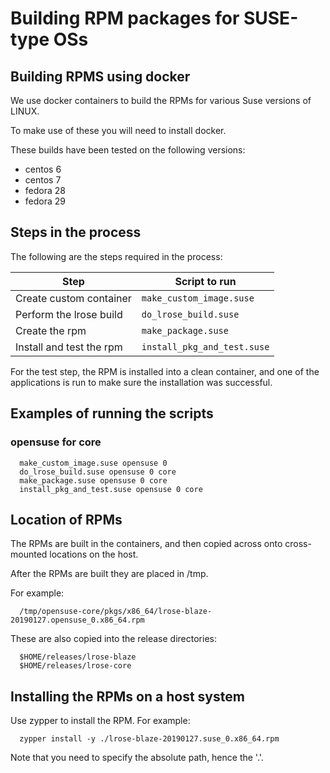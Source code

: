 # Building RPM packages for SUSE-type OSs

## Building RPMS using docker

We use docker containers to build the RPMs for various Suse versions of LINUX.

To make use of these you will need to install docker.

These builds have been tested on the following versions:

  * centos 6
  * centos 7
  * fedora 28
  * fedora 29

## Steps in the process

The following are the steps required in the process:

| Step      | Script to run  |
| --------- | -------------  |
| Create custom container | ```make_custom_image.suse``` |
| Perform the lrose build | ```do_lrose_build.suse``` |
| Create the rpm | ```make_package.suse``` |
| Install and test the rpm | ```install_pkg_and_test.suse``` |

For the test step, the RPM is installed into a clean container, and one of the applications is run to make sure the installation was successful.

## Examples of running the scripts

### opensuse for core

```
  make_custom_image.suse opensuse 0
  do_lrose_build.suse opensuse 0 core
  make_package.suse opensuse 0 core
  install_pkg_and_test.suse opensuse 0 core
```

## Location of RPMs

The RPMs are built in the containers, and then copied across onto cross-mounted locations on the host.

After the RPMs are built they are placed in /tmp.

For example:

```
  /tmp/opensuse-core/pkgs/x86_64/lrose-blaze-20190127.opensuse_0.x86_64.rpm
```

These are also copied into the release directories:

```
  $HOME/releases/lrose-blaze
  $HOME/releases/lrose-core
```

## Installing the RPMs on a host system

Use zypper to install the RPM. For example:

```
  zypper install -y ./lrose-blaze-20190127.suse_0.x86_64.rpm
```

Note that you need to specify the absolute path, hence the '.'.

  

